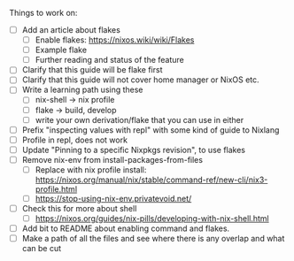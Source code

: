 
Things to work on:

* [ ] Add an article about flakes
  * [ ] Enable flakes: https://nixos.wiki/wiki/Flakes
  * [ ] Example flake
  * [ ] Further reading and status of the feature
* [ ] Clarify that this guide will be flake first
* [ ] Clarify that this guide will not cover home manager or NixOS etc.
* [ ] Write a learning path using these
  * [ ] nix-shell -> nix profile
  * [ ] flake -> build, develop
  * [ ] write your own derivation/flake that you can use in either
* [ ] Prefix "inspecting values with repl" with some kind of guide to Nixlang
* [ ] Profile in repl, does not work
* [ ] Update "Pinning to a specific Nixpkgs revision", to use flakes
* [ ] Remove nix-env from install-packages-from-files
  * [ ] Replace with nix profile install: https://nixos.org/manual/nix/stable/command-ref/new-cli/nix3-profile.html
  * [ ] https://stop-using-nix-env.privatevoid.net/
* [ ] Check this for more about shell
  * [ ] https://nixos.org/guides/nix-pills/developing-with-nix-shell.html
* [ ] Add bit to README about enabling command and flakes.
* [ ] Make a path of all the files and see where there is any overlap and what can be cut